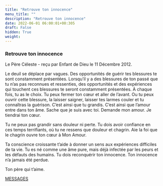 ```yaml
---
title: "Retrouve ton innocence"
menu_title: ""
description: "Retrouve ton innocence"
date: 2022-06-01 06:00:01+00:305
draft: False
hidden: True
weight:
---
```

### Retrouve ton innocence

Le Père Céleste - reçu par Enfant de Dieu le 11 Décembre 2012.

Le deuil se déplace par vagues. Des opportunités de guérir tes blessures te sont constamment présentées. Lorsqu’il y a des blessures de ton passé que tu n’as pas reconnues et ressenties, des opportunités et des expériences qui touchent ces blessures te seront constamment présentées. À chaque fois, tu as le choix. Tu peux fermer ton cœur et aller de l’avant. Ou tu peux ouvrir cette blessure, la laisser saigner, laisser tes larmes couler et tu connaîtras la guérison. C’est ainsi que tu grandis. C’est ainsi que l’amour entre dans ton âme. Sache que je suis avec toi. Demande mon amour. Je tiendrai ton cœur.

Tu ne peux pas grandir sans douleur ni perte. Tu dois avoir confiance en ces temps terrifiants, où tu ne ressens que douleur et chagrin. Aie la foi que le chagrin ouvre ton cœur à Mon Amour.

Ta conscience croissante t’aide à donner un sens aux expériences difficiles de ta vie. Tu es né comme une âme pure, mais déjà infectée par les peurs et les défauts des humains. Tu dois reconquérir ton innocence. Ton innocence n’a jamais été perdue.

Ton père qui t’aime.

[MESSAGES](fr-contemporary-messages/fr-contemporary-messages-by-date-order/fr-contemporary-messages-2012/)
